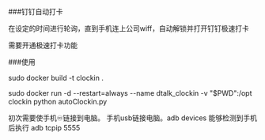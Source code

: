 ###钉钉自动打卡

在设定的时间进行轮询，直到手机连上公司wiff，自动解锁并打开钉钉极速打卡

需要开通极速打卡功能

###使用


sudo docker build -t clockin .

sudo docker run -d --restart=always --name dtalk_clockin -v "$PWD":/opt clockin python autoClockin.py

初次需要使手机♾链接到电脑。
手机usb链接电脑。adb devices 能够检测到手机后执行
adb tcpip 5555

